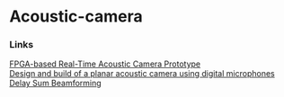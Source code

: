 # Acoustic-camera
### Links
[FPGA-based Real-Time Acoustic Camera Prototype](https://www.researchgate.net/publication/224163714_FPGA-based_real-time_acoustic_camera_prototype)   
[Design and build of a planar acoustic camera using digital microphones](https://drive.google.com/file/d/1rt9U72PY10CY26k4ek_eipbRq3nJiIhc/view)   
[Delay Sum Beamforming](http://www.labbookpages.co.uk/audio/beamforming/delaySum.html)   
